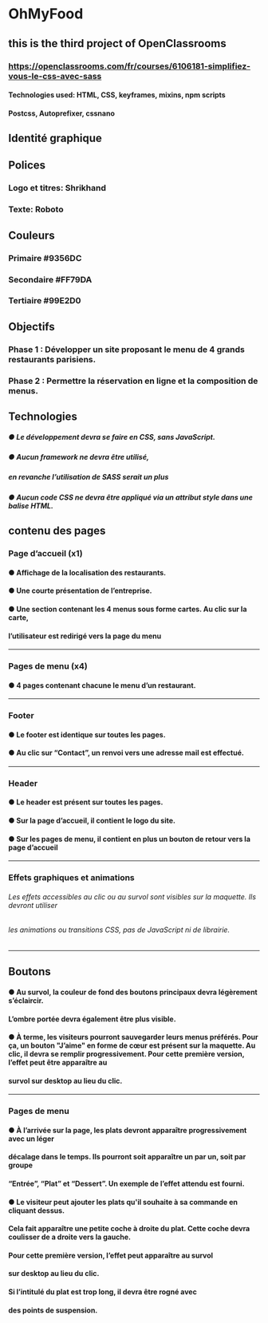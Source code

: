 # OhMyFood

## this is the third project of OpenClassrooms
### https://openclassrooms.com/fr/courses/6106181-simplifiez-vous-le-css-avec-sass

#### Technologies used: HTML, CSS, keyframes, mixins, npm scripts

#### Postcss, Autoprefixer, cssnano

## Identité graphique
## Polices
### Logo et titres: Shrikhand
### Texte: Roboto
## Couleurs
### Primaire #9356DC 
### Secondaire #FF79DA
### Tertiaire #99E2D0
## Objectifs
### Phase 1 : Développer un site proposant le menu de 4 grands restaurants parisiens.
### Phase 2 : Permettre la réservation en ligne et la composition de menus.

## Technologies
##### ● Le développement devra se faire en CSS, sans JavaScript.
##### ● Aucun framework ne devra être utilisé,
##### en revanche l’utilisation de SASS serait un plus
##### ● Aucun code CSS ne devra être appliqué via un attribut style dans une balise HTML.
## contenu des pages
### Page d’accueil (x1)

#### ● Affichage de la localisation des restaurants. 
#### ● Une courte présentation de l’entreprise.
#### ● Une section contenant les 4 menus sous forme cartes. Au clic sur la carte,
#### l’utilisateur est redirigé vers la page du menu
___
### Pages de menu (x4)
#### ● 4 pages contenant chacune le menu d’un restaurant.
___

### Footer
#### ● Le footer est identique sur toutes les pages.
#### ● Au clic sur “Contact”, un renvoi vers une adresse mail est effectué.
___
### Header
#### ● Le header est présent sur toutes les pages.
#### ● Sur la page d’accueil, il contient le logo du site.
#### ● Sur les pages de menu, il contient en plus un bouton de retour vers la page d’accueil
___
###  Effets graphiques et animations
###### Les effets accessibles au clic ou au survol sont visibles sur la maquette. Ils devront utiliser
###### les animations ou transitions CSS, pas de JavaScript ni de librairie.
___
## Boutons
#### ● Au survol, la couleur de fond des boutons principaux devra légèrement s’éclaircir.
#### L’ombre portée devra également être plus visible.
#### ● À terme, les visiteurs pourront sauvegarder leurs menus préférés. Pour ça, un bouton "J’aime" en forme de cœur est présent sur la maquette. Au clic, il devra se remplir progressivement. Pour cette première version, l’effet peut être apparaître au
#### survol sur desktop au lieu du clic.
___
### Pages de menu
#### ● À l’arrivée sur la page, les plats devront apparaître progressivement avec un léger
#### décalage dans le temps. Ils pourront soit apparaître un par un, soit par groupe
#### “Entrée”, “Plat” et “Dessert”. Un exemple de l’effet attendu est fourni.

#### ● Le visiteur peut ajouter les plats qu'il souhaite à sa commande en cliquant dessus.
#### Cela fait apparaître une petite coche à droite du plat. Cette coche devra coulisser de a droite vers la gauche.
####  Pour cette première version, l’effet peut apparaître au survol
#### sur desktop au lieu du clic.
#### Si l’intitulé du plat est trop long, il devra être rogné avec
#### des points de suspension. 
